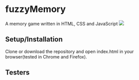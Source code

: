 # fuzzyMemory
A memory game written in HTML, CSS and JavaScript
<img src="https://i.imgur.com/qvkyoTX.png"></img>

## Setup/Installation
Clone or download the repository and open index.html in your browser(tested in Chrome and Firefox). 

## Testers
